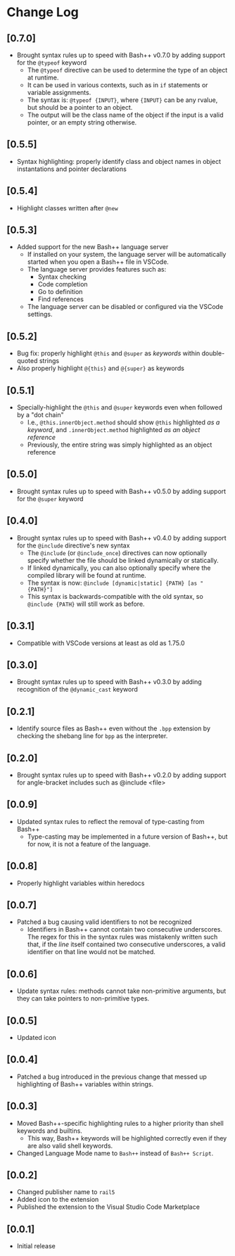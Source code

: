 # Change Log

## [0.7.0]

- Brought syntax rules up to speed with Bash++ v0.7.0 by adding support for the `@typeof` keyword
  - The `@typeof` directive can be used to determine the type of an object at runtime.
  - It can be used in various contexts, such as in `if` statements or variable assignments.
  - The syntax is: `@typeof {INPUT}`, where `{INPUT}` can be any rvalue, but should be a pointer to an object.
  - The output will be the class name of the object if the input is a valid pointer, or an empty string otherwise.

## [0.5.5]

- Syntax highlighting: properly identify class and object names in object instantations and pointer declarations

## [0.5.4]

- Highlight classes written after `@new`

## [0.5.3]

- Added support for the new Bash++ language server
  - If installed on your system, the language server will be automatically started when you open a Bash++ file in VSCode.
  - The language server provides features such as:
    - Syntax checking
    - Code completion
    - Go to definition
    - Find references
  - The language server can be disabled or configured via the VSCode settings.

## [0.5.2]

- Bug fix: properly highlight `@this` and `@super` as *keywords* within double-quoted strings
 - Also properly highlight `@{this}` and `@{super}` as keywords

## [0.5.1]

- Specially-highlight the `@this` and `@super` keywords even when followed by a "dot chain"
  - I.e., `@this.innerObject.method` should show `@this` highlighted *as a keyword*, and `.innerObject.method` highlighted *as an object reference*
  - Previously, the entire string was simply highlighted as an object reference

## [0.5.0]

- Brought syntax rules up to speed with Bash++ v0.5.0 by adding support for the `@super` keyword

## [0.4.0]

- Brought syntax rules up to speed with Bash++ v0.4.0 by adding support for the `@include` directive's new syntax
  - The `@include` (or `@include_once`) directives can now optionally specify whether the file should be linked dynamically or statically.
  - If linked dynamically, you can also optionally specify where the compiled library will be found at runtime.
  - The syntax is now: `@include [dynamic|static] {PATH} [as "{PATH}"]`
  - This syntax is backwards-compatible with the old syntax, so `@include {PATH}` will still work as before.

## [0.3.1]

- Compatible with VSCode versions at least as old as 1.75.0

## [0.3.0]

- Brought syntax rules up to speed with Bash++ v0.3.0 by adding recognition of the `@dynamic_cast` keyword

## [0.2.1]

- Identify source files as Bash++ even without the `.bpp` extension by checking the shebang line for `bpp` as the interpreter.

## [0.2.0]

- Brought syntax rules up to speed with Bash++ v0.2.0 by adding support for angle-bracket includes such as @include &lt;file&gt;

## [0.0.9]

- Updated syntax rules to reflect the removal of type-casting from Bash++
  - Type-casting may be implemented in a future version of Bash++, but for now, it is not a feature of the language.

## [0.0.8]

- Properly highlight variables within heredocs

## [0.0.7]

- Patched a bug causing valid identifiers to not be recognized
  - Identifiers in Bash++ cannot contain two consecutive underscores. The regex for this in the syntax rules was mistakenly written such that, if the *line* itself contained two consecutive underscores, a valid identifier on that line would not be matched.

## [0.0.6]

- Update syntax rules: methods cannot take non-primitive arguments, but they can take pointers to non-primitive types.

## [0.0.5]

- Updated icon

## [0.0.4]

- Patched a bug introduced in the previous change that messed up highlighting of Bash++ variables within strings.

## [0.0.3]

- Moved Bash++-specific highlighting rules to a higher priority than shell keywords and builtins.
  - This way, Bash++ keywords will be highlighted correctly even if they are also valid shell keywords.
- Changed Language Mode name to `Bash++` instead of `Bash++ Script`.

## [0.0.2]

- Changed publisher name to `rail5`
- Added icon to the extension
- Published the extension to the Visual Studio Code Marketplace

## [0.0.1]

- Initial release

